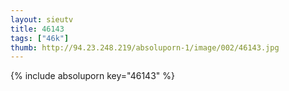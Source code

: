 ```yaml
--- 
layout: sieutv
title: 46143
tags: ["46k"]
thumb: http://94.23.248.219/absoluporn-1/image/002/46143.jpg
---
```

{% include absoluporn key="46143" %} 
